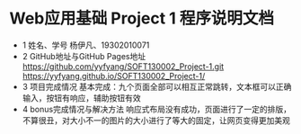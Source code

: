 # Web应用基础 Project 1 程序说明文档
* 1 姓名、学号
杨伊凡、19302010071
* 2 GitHub地址与GitHub Pages地址
https://github.com/yyfyang/SOFT130002_Project-1.git
https://yyfyang.github.io/SOFT130002_Project-1/
* 3 项目完成情况
基本完成：九个页面全部可以相互正常跳转，文本框可以正确输入，按钮有响应，辅助按钮有效
* 4 bonus完成情况与解决方法
响应式布局没有成功，页面进行了一定的排版，不算很丑，对大小不一的图片的大小进行了等大的固定，让网页变得更加美观
